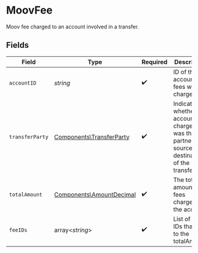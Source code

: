 # MoovFee

Moov fee charged to an account involved in a transfer.


## Fields

| Field                                                                                          | Type                                                                                           | Required                                                                                       | Description                                                                                    |
| ---------------------------------------------------------------------------------------------- | ---------------------------------------------------------------------------------------------- | ---------------------------------------------------------------------------------------------- | ---------------------------------------------------------------------------------------------- |
| `accountID`                                                                                    | *string*                                                                                       | :heavy_check_mark:                                                                             | ID of the account that fees were charged to.                                                   |
| `transferParty`                                                                                | [Components\TransferParty](../../Models/Components/TransferParty.md)                           | :heavy_check_mark:                                                                             | Indicates whether the account charged was the partner, source, or destination of the transfer. |
| `totalAmount`                                                                                  | [Components\AmountDecimal](../../Models/Components/AmountDecimal.md)                           | :heavy_check_mark:                                                                             | The total amount of fees charged to the account.                                               |
| `feeIDs`                                                                                       | array<*string*>                                                                                | :heavy_check_mark:                                                                             | List of fee IDs that sum to the totalAmount.                                                   |